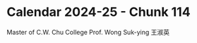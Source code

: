 # Calendar 2024-25 - Chunk 114

<!-- Chunk tokens: 10, Enriched tokens: 18 -->

Master of C.W. Chu College
Prof. Wong Suk-ying 王淑英